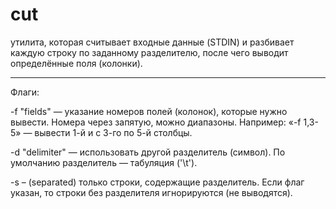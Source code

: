 # cut

утилита, которая считывает входные данные (STDIN) и разбивает каждую строку по заданному разделителю, после чего выводит определённые поля (колонки).

---


Флаги:

-f "fields" — указание номеров полей (колонок), которые нужно вывести. Номера через запятую, можно диапазоны.
Например: «-f 1,3-5» — вывести 1-й и с 3-го по 5-й столбцы.

-d "delimiter" — использовать другой разделитель (символ). По умолчанию разделитель — табуляция ('\t').

-s – (separated) только строки, содержащие разделитель. Если флаг указан, то строки без разделителя игнорируются (не выводятся).
